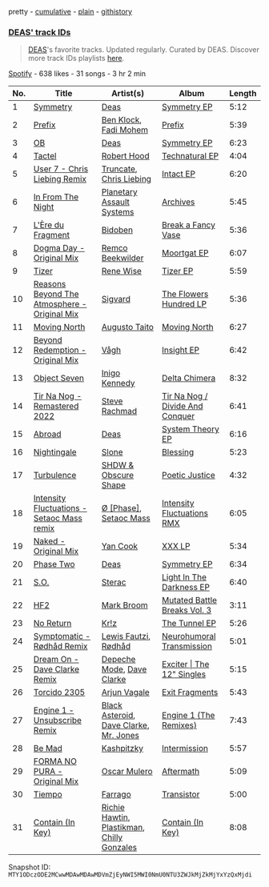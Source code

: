 pretty - [cumulative](/playlists/cumulative/37i9dQZF1DWUBSyNvqfKld.md) - [plain](/playlists/plain/37i9dQZF1DWUBSyNvqfKld) - [githistory](https://github.githistory.xyz/mackorone/spotify-playlist-archive/blob/main/playlists/plain/37i9dQZF1DWUBSyNvqfKld)

### [DEAS' track IDs](https://open.spotify.com/playlist/37i9dQZF1DWUBSyNvqfKld)

> <a href="spotify:artist:3sgVVFFM7mom04OAR0eNCL">DEAS</a>'s favorite tracks\. Updated regularly\. Curated by DEAS\. Discover more track IDs playlists <a href="spotify:genre:track\_id">here</a>.

[Spotify](https://open.spotify.com/user/spotify) - 638 likes - 31 songs - 3 hr 2 min

| No. | Title | Artist(s) | Album | Length |
|---|---|---|---|---|
| 1 | [Symmetry](https://open.spotify.com/track/12BdcH3gvLgwMYLcHyyuAu) | [Deas](https://open.spotify.com/artist/3sgVVFFM7mom04OAR0eNCL) | [Symmetry EP](https://open.spotify.com/album/4UmXfzT2CXwBKuNfjwCgjV) | 5:12 |
| 2 | [Prefix](https://open.spotify.com/track/60dyhittzt2ETdXgyVAAL6) | [Ben Klock](https://open.spotify.com/artist/1vJHfCreWAS46V8RZ67ojo), [Fadi Mohem](https://open.spotify.com/artist/054VxUoJAoxf48TlGoWf75) | [Prefix](https://open.spotify.com/album/5H2grQSbEIKAdhI3uMPWSe) | 5:39 |
| 3 | [OB](https://open.spotify.com/track/3N00TsnIUbuG1vKjYWAoBj) | [Deas](https://open.spotify.com/artist/3sgVVFFM7mom04OAR0eNCL) | [Symmetry EP](https://open.spotify.com/album/4UmXfzT2CXwBKuNfjwCgjV) | 6:23 |
| 4 | [Tactel](https://open.spotify.com/track/1ijccQa4BSY4clVZWfiUXR) | [Robert Hood](https://open.spotify.com/artist/5ipQlfnpRCtyOuhYqvPvQ8) | [Technatural EP](https://open.spotify.com/album/3JF9xETVb7Gbr13VBxheSf) | 4:04 |
| 5 | [User 7 \- Chris Liebing Remix](https://open.spotify.com/track/7rdjgiEEOhYiFZWOunZTlY) | [Truncate](https://open.spotify.com/artist/1JxLnEvBPdm9baryEFzE50), [Chris Liebing](https://open.spotify.com/artist/21444lX8gpmOX36icLmbFI) | [Intact EP](https://open.spotify.com/album/0O2PgceAoazJVZgY6ix37h) | 6:20 |
| 6 | [In From The Night](https://open.spotify.com/track/5e5j8vDv9RVTqjbTjguhSx) | [Planetary Assault Systems](https://open.spotify.com/artist/7umQgFrDu3yrchEbFfJd60) | [Archives](https://open.spotify.com/album/3gafLohBmJ3PfymXW7WKUh) | 5:45 |
| 7 | [L'Ère du Fragment](https://open.spotify.com/track/1bIsEZSWFllP4lvqf1ndhg) | [Bidoben](https://open.spotify.com/artist/72XReloTce12UjVn1KP69V) | [Break a Fancy Vase](https://open.spotify.com/album/1GGwMxXSl9AjW3CcGEl425) | 5:36 |
| 8 | [Dogma Day \- Original Mix](https://open.spotify.com/track/1tFxHgQEMcYgVKc5Tp05z6) | [Remco Beekwilder](https://open.spotify.com/artist/093To89xljIKjuy5VguaP4) | [Moortgat EP](https://open.spotify.com/album/197d3lHadEvxXy0IzPl4xi) | 6:07 |
| 9 | [Tizer](https://open.spotify.com/track/44hPU2KLpI20JjPfokKneQ) | [Rene Wise](https://open.spotify.com/artist/2KJa509WSY45vlGHjLL3Q9) | [Tizer EP](https://open.spotify.com/album/4XVAqUKVWzTZhubGzmSKPx) | 5:59 |
| 10 | [Reasons Beyond The Atmosphere \- Original Mix](https://open.spotify.com/track/2jSmDKRGbOOX9M408I6VrH) | [Sigvard](https://open.spotify.com/artist/6IrZoI6X8RzaqH4nMl8V3m) | [The Flowers Hundred LP](https://open.spotify.com/album/2p0Yfdq4XwJIDPkJUA43M7) | 5:36 |
| 11 | [Moving North](https://open.spotify.com/track/0pk1nSxaQP0AlX0QFiEZWS) | [Augusto Taito](https://open.spotify.com/artist/4wXtq6Rkh0ERzXBP7jmxbf) | [Moving North](https://open.spotify.com/album/1vNUOBd9PcTkka0shIjgFa) | 6:27 |
| 12 | [Beyond Redemption \- Original Mix](https://open.spotify.com/track/1fR8MqzYlAla5jOPYUZ7FL) | [Vågh](https://open.spotify.com/artist/4CCDoIlomaVNquOackuAtd) | [Insight EP](https://open.spotify.com/album/1gkPYaySVRbkVgQ3DZj3db) | 6:42 |
| 13 | [Object Seven](https://open.spotify.com/track/2PC846am308pOFsrQVoUju) | [Inigo Kennedy](https://open.spotify.com/artist/4UiRPifoPfW3sozAElsHYe) | [Delta Chimera](https://open.spotify.com/album/6lratvYPuUOVsQXqQVIVVI) | 8:32 |
| 14 | [Tir Na Nog \- Remastered 2022](https://open.spotify.com/track/67UBkmqW0KoHc2Ycs49Hdk) | [Steve Rachmad](https://open.spotify.com/artist/4BmzfIGmnyaxu1REssIgPp) | [Tir Na Nog / Divide And Conquer](https://open.spotify.com/album/6zQElFfzbiSWrM1dOUqAnC) | 6:41 |
| 15 | [Abroad](https://open.spotify.com/track/69KUcRKeRNSM1kZIKbACqE) | [Deas](https://open.spotify.com/artist/3sgVVFFM7mom04OAR0eNCL) | [System Theory EP](https://open.spotify.com/album/7JycrMeQMBjDdplu8dAIgh) | 6:16 |
| 16 | [Nightingale](https://open.spotify.com/track/4Z7nIOhDKL8qx1TX6WT7d9) | [Slone](https://open.spotify.com/artist/4RfPVkSGZn0IMFsvO12Gtx) | [Blessing](https://open.spotify.com/album/6W3HunfzUruvYgWr9dVKrg) | 5:23 |
| 17 | [Turbulence](https://open.spotify.com/track/273hZiLcekoS5dDMHZn0uM) | [SHDW & Obscure Shape](https://open.spotify.com/artist/3pqHn0bHhBjL0duQ5xesFe) | [Poetic Justice](https://open.spotify.com/album/0vWYICw7Q6EXWMZkKEsAYT) | 4:32 |
| 18 | [Intensity Fluctuations \- Setaoc Mass remix](https://open.spotify.com/track/3qoAOw79kOIWB9YG65gzzu) | [Ø \[Phase\]](https://open.spotify.com/artist/0mMCjSZUnt7dQBzZdCd2ez), [Setaoc Mass](https://open.spotify.com/artist/1VLqhTOnG3RulADitPNqLt) | [Intensity Fluctuations RMX](https://open.spotify.com/album/6P2nCtIt27ZhiclaWdg0QQ) | 6:05 |
| 19 | [Naked \- Original Mix](https://open.spotify.com/track/7bVbG70ehUlqACkVbLzskX) | [Yan Cook](https://open.spotify.com/artist/7b85knFTqgPmQmbUt77rYy) | [XXX LP](https://open.spotify.com/album/1uhYyc9nr76KaTw7BYWIOw) | 5:34 |
| 20 | [Phase Two](https://open.spotify.com/track/2oOTM8t4YHIHVHhMIVJb8Q) | [Deas](https://open.spotify.com/artist/3sgVVFFM7mom04OAR0eNCL) | [Symmetry EP](https://open.spotify.com/album/4UmXfzT2CXwBKuNfjwCgjV) | 6:34 |
| 21 | [S.O.](https://open.spotify.com/track/63wfhom4NkOos2kMcTnrVX) | [Sterac](https://open.spotify.com/artist/2QFnCeEbTqsb0YUYpFl08v) | [Light In The Darkness EP](https://open.spotify.com/album/0Sq8EOqgnRMl4Pja5WZVdC) | 6:40 |
| 22 | [HF2](https://open.spotify.com/track/0Bzj52BquYOISLOz4ABHdp) | [Mark Broom](https://open.spotify.com/artist/56HBXB2JoYhf04oMeko90l) | [Mutated Battle Breaks Vol\. 3](https://open.spotify.com/album/7zUHstzZVptHn8TEAazQRj) | 3:11 |
| 23 | [No Return](https://open.spotify.com/track/3kIbyJVCwfxH8GCqKXHiQ6) | [Kr!z](https://open.spotify.com/artist/4bVSJoHlXYbzdBrbgqbMxl) | [The Tunnel EP](https://open.spotify.com/album/45fmtpLe6Vv5GWzOiQBYDY) | 5:26 |
| 24 | [Symptomatic \- Rødhåd Remix](https://open.spotify.com/track/13XLwlJVbkwrCIkoNXjoUp) | [Lewis Fautzi](https://open.spotify.com/artist/50bQnv15LNmaH27jodquYw), [Rødhåd](https://open.spotify.com/artist/2hjOQqLAZDVolzxNhnSK2h) | [Neurohumoral Transmission](https://open.spotify.com/album/60DETnK5fvLPtXxRwz6DEI) | 5:01 |
| 25 | [Dream On \- Dave Clarke Remix](https://open.spotify.com/track/3okwFPtam8870RcteOp4sJ) | [Depeche Mode](https://open.spotify.com/artist/762310PdDnwsDxAQxzQkfX), [Dave Clarke](https://open.spotify.com/artist/19fQzdHD7BofK7Ka0x036V) | [Exciter \| The 12" Singles](https://open.spotify.com/album/79c0vqXP9tsIv83gFYz4nm) | 5:15 |
| 26 | [Torcido 2305](https://open.spotify.com/track/7zSJT7FFfBlBNBOIWWLgfw) | [Arjun Vagale](https://open.spotify.com/artist/5VL3jFaGca1I18S1a9N6cs) | [Exit Fragments](https://open.spotify.com/album/55ZARdCCFTXETRI4FBA14g) | 5:43 |
| 27 | [Engine 1 \- Unsubscribe Remix](https://open.spotify.com/track/2qBtaWanqZiyFWnq4qLbeO) | [Black Asteroid](https://open.spotify.com/artist/4O955Sa65L8MfJa8hg8q0F), [Dave Clarke](https://open.spotify.com/artist/6Fr9aJBxyMOkTFF0b9JZrQ), [Mr\. Jones](https://open.spotify.com/artist/5qSTSgxz3HaDOOSuFhNLIt) | [Engine 1 \(The Remixes\)](https://open.spotify.com/album/4oY4kcQ2vNOqjibD6FObfW) | 7:43 |
| 28 | [Be Mad](https://open.spotify.com/track/5OHgprTdZ1ZFMbciajnMF6) | [Kashpitzky](https://open.spotify.com/artist/1Emez61BnxzKMb3ygXnN9E) | [Intermission](https://open.spotify.com/album/6PuWnRzSAnKsgmMTho2Chn) | 5:57 |
| 29 | [FORMA NO PURA \- Original Mix](https://open.spotify.com/track/5s8gEhGOCA1fmon21wHYiZ) | [Oscar Mulero](https://open.spotify.com/artist/3jisZjR3TBVb9tIfTbRHTS) | [Aftermath](https://open.spotify.com/album/5dzUc3FyVN5tNpdSy0nEp6) | 5:09 |
| 30 | [Tiempo](https://open.spotify.com/track/2EfqSseQX83icThfmXIgfW) | [Farrago](https://open.spotify.com/artist/40dlsb5MBbRdrB2hf8XnvU) | [Transistor](https://open.spotify.com/album/7A3kGOjnV2KExE4fBFc6ne) | 5:00 |
| 31 | [Contain \(In Key\)](https://open.spotify.com/track/7741k8FIhIzCt1gTA0F42J) | [Richie Hawtin](https://open.spotify.com/artist/3AhwIUus3pIaA3CvYBEtpy), [Plastikman](https://open.spotify.com/artist/7GoFQNOTX0suC6Tn59qx8n), [Chilly Gonzales](https://open.spotify.com/artist/0qudezVgvl4Chd9BgNFB83) | [Contain \(In Key\)](https://open.spotify.com/album/3juMh8Hi5Mo0t9MlkacYAo) | 8:08 |

Snapshot ID: `MTY1ODczODE2MCwwMDAwMDAwMDVmZjEyNWI5MWI0NmU0NTU3ZWJkMjZkMjYxYzQxMjdi`
